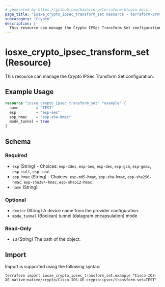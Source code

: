 ```yaml
---
# generated by https://github.com/hashicorp/terraform-plugin-docs
page_title: "iosxe_crypto_ipsec_transform_set Resource - terraform-provider-iosxe"
subcategory: "Crypto"
description: |-
  This resource can manage the Crypto IPSec Transform Set configuration.
---
```


# iosxe_crypto_ipsec_transform_set (Resource)

This resource can manage the Crypto IPSec Transform Set configuration.

## Example Usage

```terraform
resource "iosxe_crypto_ipsec_transform_set" "example" {
  name        = "TEST"
  esp         = "esp-aes"
  esp_hmac    = "esp-sha-hmac"
  mode_tunnel = true
}
```

<!-- schema generated by tfplugindocs -->
## Schema

### Required

- `esp` (String) - Choices: `esp-3des`, `esp-aes`, `esp-des`, `esp-gcm`, `esp-gmac`, `esp-null`, `esp-seal`
- `esp_hmac` (String) - Choices: `esp-md5-hmac`, `esp-sha-hmac`, `esp-sha256-hmac`, `esp-sha384-hmac`, `esp-sha512-hmac`
- `name` (String)

### Optional

- `device` (String) A device name from the provider configuration.
- `mode_tunnel` (Boolean) tunnel (datagram encapsulation) mode

### Read-Only

- `id` (String) The path of the object.

## Import

Import is supported using the following syntax:

```shell
terraform import iosxe_crypto_ipsec_transform_set.example "Cisco-IOS-XE-native:native/crypto/Cisco-IOS-XE-crypto:ipsec/transform-set=TEST"
```
